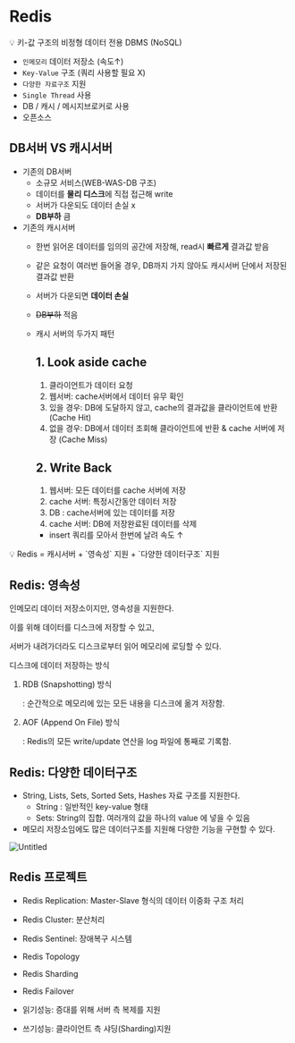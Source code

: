 # Redis

<aside>
💡 키-값 구조의 비정형 데이터 전용 DBMS (NoSQL)

</aside>

- `인메모리` 데이터 저장소 (속도↑)
- `Key-Value` 구조 (쿼리 사용할 필요 X)
- `다양한 자료구조` 지원
- `Single Thread` 사용
- DB / 캐시 / 메시지브로커로 사용
- 오픈소스

## DB서버 VS 캐시서버

- 기존의 DB서버
    - 소규모 서비스(WEB-WAS-DB 구조)
    - 데이터를 **물리 디스크**에 직접 접근해 write
    - 서버가 다운되도 데이터 손실 x
    - **DB부하** 큼
- 기존의 캐시서버
    - 한번 읽어온 데이터를 임의의 공간에 저장해, read시 **빠르게** 결과값 받음
    - 같은 요청이 여러번 들어올 경우, DB까지 가지 않아도 캐시서버 단에서 저장된 결과값 반환
    - 서버가 다운되면 **데이터 손실**
    - ~~DB부하~~ 적음
    
    - 캐시 서버의 두가지 패턴
        
        ## 1. Look aside cache
        
        1. 클라이언트가 데이터 요청
        2. 웹서버: cache서버에서 데이터 유무 확인
        3. 있을 경우: DB에 도달하지 않고, cache의 결과값을 클라이언트에 반환 (Cache Hit)
        4. 없을 경우: DB에서 데이터 조회해 클라이언트에 반환 & cache 서버에 저장 (Cache Miss)
        
        ## 2. Write Back
        
        1. 웹서버: 모든 데이터를 cache 서버에 저장
        2. cache 서버: 특정시간동안 데이터 저장
        3. DB : cache서버에 있는 데이터를 저장
        4. cache 서버: DB에 저장완료된 데이터를 삭제 
        - insert 쿼리를 모아서 한번에 날려 속도 ↑

<aside>
💡 Redis = 캐시서버 + `영속성` 지원 + `다양한 데이터구조` 지원

</aside>

## Redis: 영속성

인메모리 데이터 저장소이지만, 영속성을 지원한다. 

이를 위해 데이터를 디스크에 저장할 수 있고,

서버가 내려가더라도 디스크로부터 읽어 메모리에 로딩할 수 있다.

디스크에 데이터 저장하는 방식 

1. RDB (Snapshotting) 방식
    
    : 순간적으로 메모리에 있는 모든 내용을 디스크에 옮겨 저장함.
    
2. AOF (Append On File) 방식
    
    : Redis의 모든 write/update 연산을  log 파일에 통째로 기록함.
    

## Redis: 다양한 데이터구조

- String, Lists, Sets, Sorted Sets, Hashes 자료 구조를 지원한다.
    - String : 일반적인 key-value 형태
    - Sets: String의 집합. 여러개의 값을 하나의 value 에 넣을 수 있음
- 메모리 저장소임에도 많은 데이터구조를 지원해 다양한 기능을 구현할 수 있다.

![Untitled](https://user-images.githubusercontent.com/67628725/181292367-89f0de58-415e-4707-b86c-43ea7f2210b2.png)


## Redis 프로젝트

- Redis Replication:   Master-Slave 형식의 데이터 이중화 구조 처리
- Redis Cluster: 분산처리
- Redis Sentinel: 장애복구 시스템
- Redis Topology
- Redis Sharding
- Redis Failover

- 읽기성능: 증대를 위해 서버 측 복제를 지원
- 쓰기성능: 클라이언트 측 샤딩(Sharding)지원
